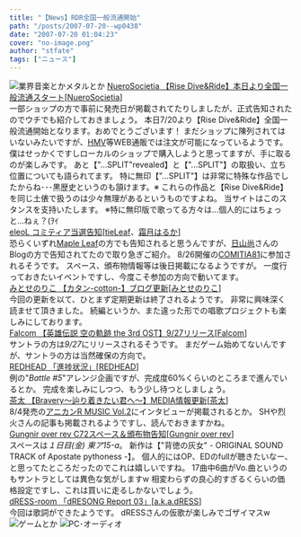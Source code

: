 ```yaml
---
title: "【News】RDR全国一般流通開始"
path: "/posts/2007-07-20--wp0438"
date: "2007-07-20 01:04:23"
cover: "no-image.png"
author: "stfate"
tags: ["ニュース"]
---
```


<style type="text/css">
<!--
p {white-space: pre-wrap};
-->
</style>

<img src="http://stfate.net/img/category1.jpg" alt="業界音楽とかメタルとか">
<a class="topics" href="http://nuerosocietia.com/" target="_blank">NueroSocietia 【Rise Dive&Ride】本日より全国一般流通スタート</a><span class="junre">[<a href="http://nuerosocietia.com/" target="_blank">NueroSocietia</a>]</span>
<div class="news">一部ショップの方で事前に発売日が掲載されてたりしましたが、正式告知されたのでウチでも紹介しておきましょう。
本日7/20より【Rise Dive&Ride】全国一般流通開始となります。おめでとうございます！
まだショップに陳列されてはいないみたいですが、<a href="http://www.hmv.co.jp/product/detail/2590374" target="_blank">HMV</a>等WEB通販では注文が可能になっているようです。
僕はせっかくですしローカルのショップで購入しようと思ってますが、手に取るのが楽しみです。
あと【"...SPLIT"revealed】と【"...SPLIT"】の取扱い、立ち位置についても語られてます。
特に無印【"...SPLIT"】は非常に特殊な作品でしたからね･･･黒歴史というのも頷けます。※
これらの作品と【Rise Dive&Ride】を同じ土俵で扱うのは少々無理があるというものですよね。
当サイトはこのスタンスを支持いたします。
<span class="reverse">※特に無印版で歌ってる方々は…個人的にはちょっと…ねぇ？(ｦｲ</span></div>
<a class="topics" href="http://eleol.net/" target="_blank">eleoL コミティア当選告知</a><span class="junre">[<a href="http://tieleaf.net/" target="_blank">tieLeaf</a>、<a href="http://shimotsukin.com/" target="_blank">霜月はるか</a>]</span>
<div class="news">恐らくいずれ<a href="http://shimotsukin.com/" target="_blank">Maple Leaf</a>の方でも告知されると思うんですが、<a href="http://eleol.net/" target="_blank">日山尚</a>さんのBlogの方で告知されてたので取り急ぎご紹介。
8/26開催の<a href="http://www.comitia.co.jp/" target="_blank">COMITIA81</a>に参加されるそうです。
スペース、頒布物情報等は後日掲載になるようですが。
一度行っておきたいイベントですし、今度こそ参加の方向で動いてます。</div>
<a class="topics" href="http://www.team-e.co.jp/cotton/blog.html" target="_blank">みとせのりこ 【カタン-cotton-】ブログ更新</a><span class="junre">[<a href="http://www.snowblanc.net/" target="_blank">みとせのりこ</a>]</span>
<div class="news">今回の更新を以て、ひとまず定期更新は終了されるようです。
非常に興味深く読ませて頂きました。
続編というか、また違った形での唱歌プロジェクトも楽しみにしております。</div>
<a class="topics" href="http://www.falcom.co.jp/sora_3rd/" target="_blank">Falcom 【英雄伝説 空の軌跡 the 3rd OST】9/27リリース</a><span class="junre">[<a href="http://www.falcom.co.jp/" target="_blank">Falcom</a>]</span>
<div class="news">サントラの方は<em>9/27</em>にリリースされるそうです。
まだゲーム始めてないんですが、サントラの方は当然確保の方向で。</div>
<a class="topics" href="http://redhead.cocolog-nifty.com/blog/2007/07/post_73f3.html" target="_blank">REDHEAD 「進捗状況」</a><span class="junre">[<a href="http://red-head.jp/" target="_blank">REDHEAD</a>]</span>
<div class="news">例の"<em>Battle #5</em>"アレンジ企画ですが、完成度60%くらいのところまで進んでいるとか。
完成を楽しみにしつつ、もう少し待つとしましょう。</div>
<a class="topics" href="http://www.team-e.co.jp/bravery/" target="_blank">茶太 【Bravery～辿り着きたい君へ～】MEDIA情報更新</a><span class="junre">[<a href="http://chata.moo.jp/" target="_blank">茶太</a>]</span>
<div class="news">8/4発売の<a href="http://www.anican.net/index.php" target="_blank">アニカンR MUSIC Vol.2</a>にインタビューが掲載されるとか。
SHや烈火さんの記事も掲載されるようですし、読んでおきますかね。</div>
<a class="topics" href="http://www.gungni.com/" target="_blank">Gungnir over rev C72スペース＆頒布物告知</a><span class="junre">[<a href="http://www.gungni.com/" target="_blank">Gungnir over rev</a>]</span>
<div class="news">スペースは<em>１日目(金) 東ア15-a</em>。
新作は【"背徳の灰女" - ORIGINAL SOUND TRACK of Apostate pythoness -】。
個人的にはOP、EDのfullが聴きたいなー、と思ってたところだったのでこれは嬉しいですね。
17曲中6曲がVo.曲というのもサントラとしては異色な気がしますw
相変わらずの良心的すぎるくらいの価格設定ですし、これは買いに走るしかないでしょう。</div>
<a class="topics" href="http://akadress.com/" target="_blank">dRESS-room 「dRESONG Report 03」</a><span class="junre">[<a href="http://akadress.com/" target="_blank">a.k.a.dRESS</a>]</span>
<div class="news">今回は歌詞ができたようです。
dRESSさんの仮歌が楽しみでゴザイマスw</div>
<img src="http://stfate.net/img/category2.jpg" alt="ゲームとか">
<img src="http://stfate.net/img/category3.jpg" alt="PC･オーディオ">
